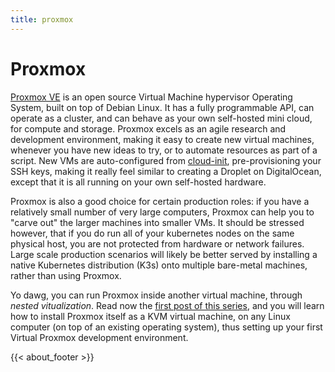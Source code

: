 ```yaml
---
title: proxmox
---
```


# Proxmox

[Proxmox VE](https://www.proxmox.com/en/proxmox-ve) is an open source Virtual
Machine hypervisor Operating System, built on top of Debian Linux. It has a
fully programmable API, can operate as a cluster, and can behave as your own
self-hosted mini cloud, for compute and storage. Proxmox excels as an agile
research and development environment, making it easy to create new virtual
machines, whenever you have new ideas to try, or to automate resources as part
of a script. New VMs are auto-configured from
[cloud-init](https://cloudinit.readthedocs.io/en/latest/), pre-provisioning your
SSH keys, making it really feel similar to creating a Droplet on DigitalOcean,
except that it is all running on your own self-hosted hardware.

Proxmox is also a good choice for certain production roles: if you have a
relatively small number of very large computers, Proxmox can help you to "carve
out" the larger machines into smaller VMs. It should be stressed however, that
if you do run all of your kubernetes nodes on the same physical host, you are
not protected from hardware or network failures. Large scale production
scenarios will likely be better served by installing a native Kubernetes
distribution (K3s) onto multiple bare-metal machines, rather than using Proxmox.

Yo dawg, you can run Proxmox inside another virtual machine, through *nested
vitualization*. Read now the [first post of this
series](/blog/proxmox/01-virtual-proxmox/), and you will learn how to install
Proxmox itself as a KVM virtual machine, on any Linux computer (on top of an
existing operating system), thus setting up your first Virtual Proxmox
development environment.

{{< about_footer >}}
